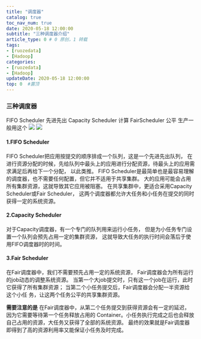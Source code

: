 ```yaml
---
title: "调度器"
catalog: true
toc_nav_num: true
date: 2020-05-18 12:00:00
subtitle: "三种调度器介绍"
article_type: 0 # 0 原创，1 转载
tags:
- [ruozedata]
- [Hadoop]
categories:
- [ruozedata]
- [Hadoop]
updateDate: 2020-05-18 12:00:00
top: 0  #置顶
---
```



### 三种调度器

FIFO Scheduler  先进先出
Capacity Scheduler 计算
FairScheduler   公平   生产一般用这个
![](https://i.loli.net/2020/06/11/mULtyawjZvrhGHO.jpg)
![](https://i.loli.net/2020/06/11/DFjBA7wsZIU2hV9.jpg)

#### 1.FIFO Scheduler

FIFO Scheduler把应用按提交的顺序排成一个队列，这是一个先进先出队列，
在进行资源分配的时候，先给队列中最头上的应用进行分配资源，待最头上的应用需求满足后再给下一个分配，
以此类推。
FIFO Scheduler是最简单也是最容易理解的调度器，也不需要任何配置，但它并不适用于共享集群。
大的应用可能会占用所有集群资源，这就导致其它应用被阻塞。
在共享集群中，更适合采用Capacity Scheduler或Fair Scheduler，
这两个调度器都允许大任务和小任务在提交的同时获得一定的系统资源。

#### 2.Capacity Scheduler

对于Capacity调度器，有一个专门的队列用来运行小任务，
但是为小任务专门设置一个队列会预先占用一定的集群资源，
这就导致大任务的执行时间会落后于使用FIFO调度器时的时间。

#### 3.Fair Scheduler
在Fair调度器中，我们不需要预先占用一定的系统资源，
Fair调度器会为所有运行的job动态的调整系统资源。
当第一个大job提交时，只有这一个job在运行，此时它获得了所有集群资源；
当第二个小任务提交后，Fair调度器会分配一半资源给这个小任
务，让这两个任务公平的共享集群资源。

**需要注意的是**
在Fair调度器中，从第二个任务提交到获得资源会有一定的延迟，因为它需要等待第一个任务释放占用的
Container。小任务执行完成之后也会释放自己占用的资源，大任务又获得了全部的系统资源。
最终的效果就是Fair调度器即得到了高的资源利用率又能保证小任务及时完成。




